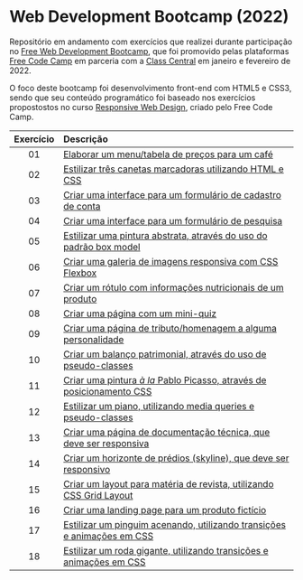 # Web Development Bootcamp (2022)
Repositório em andamento com exercícios que realizei durante participação no [Free Web Development Bootcamp](https://www.classcentral.com/cohorts/webdev-bootcamp-spring-2022), que foi promovido pelas plataformas [Free Code Camp](https://www.freecodecamp.org/) em parceria com a [Class Central](https://www.classcentral.com/) em janeiro e fevereiro de 2022. &nbsp;

O foco deste bootcamp foi desenvolvimento front-end com HTML5 e CSS3, sendo que seu conteúdo programático foi baseado nos exercícios propostostos no curso [Responsive Web Design](https://www.freecodecamp.org/learn/2022/responsive-web-design/), criado pelo Free Code Camp.   

Exercício | Descrição 
:---: | :---
01 | [Elaborar um menu/tabela de preços para um café](https://michelelozada.github.io/Web-Dev-Bootcamp-2022/01-Elaborar_tabela_de_precos/)
02 | [Estilizar três canetas marcadoras utilizando HTML e CSS](https://michelelozada.github.io/Web-Dev-Bootcamp-2022/02-Estilizar_tres_canetas_marcadoras/)
03 | [Criar uma interface para um formulário de cadastro de conta](https://michelelozada.github.io/Web-Dev-Bootcamp-2022/03-Criar_formulario_de_cadastro/)
04 | [Criar uma interface para um formulário de pesquisa](https://michelelozada.github.io/Web-Dev-Bootcamp-2022/04-Criar_formulário_de_pesquisa/)
05 | [Estilizar uma pintura abstrata, através do uso do padrão box model](https://michelelozada.github.io/Web-Dev-Bootcamp-2022/05-Estilizar_pintura_abstrata/)
06 | [Criar uma galeria de imagens responsiva com CSS Flexbox](https://michelelozada.github.io/Web-Dev-Bootcamp-2022/06-Criar_galeria_de_imagens/)
07 | [Criar um rótulo com informações nutricionais de um produto](https://michelelozada.github.io/Web-Dev-Bootcamp-2022/07-Criar_rotulo_nutricional/)
08 | [Criar uma página com um mini-quiz](https://michelelozada.github.io/Web-Dev-Bootcamp-2022/08-Criar_mini-quiz/)
09 | [Criar uma página de tributo/homenagem a alguma personalidade](https://michelelozada.github.io/Web-Dev-Bootcamp-2022/09-Criar_pagina_tributo/)
10 | [Criar um balanço patrimonial, através do uso de pseudo-classes](https://michelelozada.github.io/Web-Dev-Bootcamp-2022/10-Criar_balanco_patrimonial/)
11 | [Criar uma pintura *à la* Pablo Picasso, através de posicionamento CSS](https://michelelozada.github.io/Web-Dev-Bootcamp-2022/11-Estilizar_pintura_Picasso/)
12 | [Estilizar um piano, utilizando media queries e pseudo-classes](https://michelelozada.github.io/Web-Dev-Bootcamp-2022/12-Estilizar_um_piano/)
13 | [Criar uma página de documentação técnica, que deve ser responsiva](https://michelelozada.github.io/Web-Dev-Bootcamp-2022/13-Criar_pagina_de_documentacao_tecnica/)
14 | [Criar um horizonte de prédios (skyline), que deve ser responsivo](https://michelelozada.github.io/Web-Dev-Bootcamp-2022/14-Criar-um-horizonte-de-predios/)
15 | [Criar um layout para matéria de revista, utilizando CSS Grid Layout](https://michelelozada.github.io/Web-Dev-Bootcamp-2022/15-Criar-layout-materia-de-revista/)
16 | [Criar uma landing page para um produto fictício](https://michelelozada.github.io/Web-Dev-Bootcamp-2022/16-Criar-uma-landing-page/)
17 | [Estilizar um pinguim acenando, utilizando transições e animações em CSS](https://michelelozada.github.io/Web-Dev-Bootcamp-2022/17-Estilizar-um-pinguim-acenando/)
18 | [Estilizar um roda gigante, utilizando transições e animações em CSS](https://michelelozada.github.io/Web-Dev-Bootcamp-2022/18-Estilizar-uma-roda-gigante/)
